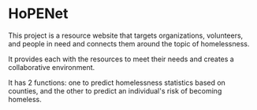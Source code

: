 # HoPENet
This project is a resource website that targets organizations, volunteers, and people in need and connects them around the topic of homelessness. 

It provides each with the resources to meet their needs and creates a collaborative environment.

It has 2 functions: one to predict homelessness statistics based on counties, and the other to predict an individual's risk of becoming homeless.
